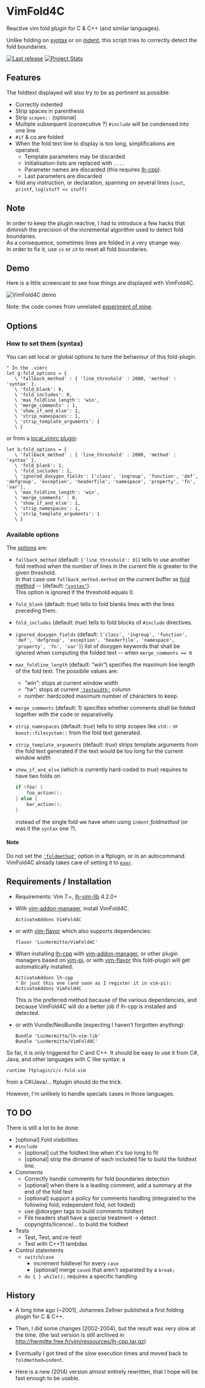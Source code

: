 VimFold4C
=========

Reactive vim fold plugin for C &amp; C++ (and similar languages).

Unlike folding on
[syntax](http://vimhelp.appspot.com/fold.txt.html#fold%2dsyntax) or on
[indent](http://vimhelp.appspot.com/fold.txt.html#fold%2dindent), this script
tries to correctly detect the fold boundaries.

[![Last release](https://img.shields.io/github/tag/LucHermitte/VimFold4C.svg)](https://github.com/LucHermitte/VimFold4C/releases) [![Project Stats](https://www.openhub.net/p/21020/widgets/project_thin_badge.gif)](https://www.openhub.net/p/21020)

## Features

The foldtext displayed will also try to be as pertinent as possible:
- Correctly indented
- Strip spaces in parenthesis
- Strip `scopes::` (optional)
- Multiple subsequent (consecutive ?) `#include` will be condensed into one line
- `#if` & co are folded
- When the fold text line to display is too long, simplifications are operated:
    - Template parameters may be discarded
    - Initialisation-lists are replaced with  `....`
    - Parameter names are discarded (this requires [lh-cpp](https://github.com/LucHermitte/lh-cpp)).
    - Last parameters are discarded 
- fold any instruction, or declaration, spanning on several lines (`cout`,
  `printf`, `log(stuff << stuff)`


## Note
In order to keep the plugin reactive, I had to introduce a few hacks that
diminish the precision of the incremental algorithm used to detect fold
boundaries.  
As a consequence, sometimes lines are folded in a very strange way.  
In order to fix it, use `zx` or `zX` to reset all fold boundaries.

## Demo

Here is a little screencast to see how things are displayed with VimFold4C.

![VimFold4C demo](doc/screencast-vim-fold.gif "VimFold4C demo")

Note: the code comes from unrelated
[experiment of mine](https://github.com/LucHermitte/NamedParameter).

## Options

### How to set them (syntax)

You can set local or global options to tune the behaviour of this fold-plugin.
```vim
" In the .vimrc
let g:fold_options = {
   \ 'fallback_method' : { 'line_threshold' : 2000, 'method' : 'syntax' },
   \ 'fold_blank': 0,
   \ 'fold_includes': 0,
   \ 'max_foldline_length': 'win',
   \ 'merge_comments' : 1,
   \ 'show_if_and_else': 1,
   \ 'strip_namespaces': 1,
   \ 'strip_template_arguments': 1
   \ }
```
or from a [local_vimrc plugin](https://github.com/LucHermitte/local_vimrc):
```vim
let b:fold_options = {
   \ 'fallback_method' : { 'line_threshold' : 2000, 'method' : 'syntax' },
   \ 'fold_blank': 1,
   \ 'fold_includes': 1,
   \ 'ignored_doxygen_fields': ['class', 'ingroup', 'function', 'def', 'defgroup', 'exception', 'headerfile', 'namespace', 'property', 'fn', 'var'],
   \ 'max_foldline_length': 'win',
   \ 'merge_comments' : 0,
   \ 'show_if_and_else': 1,
   \ 'strip_namespaces': 1,
   \ 'strip_template_arguments': 1
   \ }

```

### Available options
The
[options](https://github.com/LucHermitte/lh-vim-lib/blob/master/doc/Options.md) are:

- `fallback_method` (default: `{'line_threshold': 0}`) tells to use another
  fold method when the number of lines in the current file is greater to the
  given threshold.  
  In that case use `fallback_method.method` on the current buffer as
  [fold method](http://vimhelp.appspot.com/options.txt.html#%27foldmethod%27)
  -- (default: [`"syntax"`](http://vimhelp.appspot.com/fold.txt.html#fold%2dsyntax)).  
  This option is ignored if the threshold equals 0.

- `fold_blank` (default: _true_) tells to fold blanks lines with the lines
  preceding them.

- `fold_includes` (default: _true_) tells to fold blocks of `#include` directives.

- `ignored_doxygen_fields` (default: `['class', 'ingroup', 'function', 'def',
  'defgroup', 'exception', 'headerfile', 'namespace', 'property', 'fn',
  'var']`) list of doxygen keywords that shall be ignored when computing the
  folded text -- when `merge_comments == 0`

- `max_foldline_length` (default: _"win"_) specifies the maximum line length
  of the fold text. The possibile values are: 
  - _"win"_: stops at current window width
  - _"tw"_: stops at current [`'textwidth'`](http://vimhelp.appspot.com/options.txt.html#%27tw%27) column
  - number: hardcoded maximum number of characters to keep.

- `merge_comments` (default: 1) specifies whether comments shall be folded
  together with the code or separativelly.

- `strip_namespaces` (default: _true_) tells to strip scopes like `std::` or
  `boost::filesystem::` from the fold text generated.

- `strip_template_arguments` (default: _true_) strips template arguments from
  the fold text generated if the text would be too long for the current window
  width

- `show_if_and_else` (which is currently hard-coded to _true_) requires to have
  two folds on

    ```c
    if (foo) {
        foo_action();
    } else {
        bar_action();
    }
    ```

    instead of the single fold we have when using `indent` _foldmethod_ (or was it
    the `syntax` one ?).

#### Note
Do not set the
[`'foldmethod'`](http://vimhelp.appspot.com/options.txt.html#%27foldmethod%27)
option in a ftplugin, or in an autocommand. VimFold4C already takes care of
setting it to [`expr`](http://vimhelp.appspot.com/fold.txt.html#fold%2dexpr).

## Requirements / Installation

  * Requirements: Vim 7.+, [lh-vim-lib](http://github.com/LucHermitte/lh-vim-lib) 4.2.0+

  * With [vim-addon-manager](https://github.com/MarcWeber/vim-addon-manager), install VimFold4C.

    ```vim
    ActivateAddons VimFold4C
    ```

  * or with [vim-flavor](http://github.com/kana/vim-flavor) which also supports
    dependencies:

    ```
    flavor 'LucHermitte/VimFold4C'
    ```

  * When installing [lh-cpp](http://github.com/LucHermitte/lh-cpp) with
    [vim-addon-manager](https://github.com/MarcWeber/vim-addon-manager), or
    other plugin managers based on
    [vim-pi](https://bitbucket.org/vimcommunity/vim-pi), or with
    [vim-flavor](http://github.com/kana/vim-flavor) this fold-plugin will get
    automatically installed.

    ```vim
    ActivateAddons lh-cpp
    " Or just this one (and soon as I register it in vim-pi):
    ActivateAddons VimFold4C
    ```

    This is the preferred method because of the various dependencies, and
    because VimFold4C will do a better job if lh-cpp is installed and detected.

  * or with Vundle/NeoBundle (expecting I haven't forgotten anything):

    ```vim
    Bundle 'LucHermitte/lh-vim-lib'
    Bundle 'LucHermitte/VimFold4C'
    ```

So far, it is only triggered for C and C++. It should be easy to use it from
C#, Java, and other languages with C like syntax: a

```vim
runtime ftplugin/c/c-fold.vim
```

from a C#/Java/... ftplugin should do the trick.

However, I'm unlikely to handle specials cases in those languages.

## TO DO
There is still a lot to be done:

- [optional] Fold visibilities
- `#include`
  - [optional] cut the foldtext line when it's too long to fit
  - [optional] strip the dirname of each included file to build the foldtext
    line.
- Comments
  - Correctly handle comments for fold boundaries detection
  - [optional] when there is a leading comment, add a summary at the end of the
    fold text
  - [optional] support a policy for comments handling (integrated to the
    following fold, independent fold, not folded)
  - use @doxygen tags to build comments foldtext
  - File headers shall have a special treatment -> detect
    copyrights/licence/... to build the foldtext
- Tests
  - Test, Test, and re-test!
  - Test with C++11 lambdas
- Control statements
  - `switch`/`case`
    - increment foldlevel for every `case`
    - [optional] merge `case`s that aren't separated by a `break;`
  - `do { } while();` requires a specific handling

## History
- A long time ago (~2001), Johannes Zellner published a first folding plugin
  for C & C++.
- Then, I did some changes (2002-2004), but the result was very slow at the
  time. (the last version is still archived in
  <http://hermitte.free.fr/vim/ressources/lh-cpp.tar.gz>)
- Eventually I got tired of the slow execution times and moved back to
  `foldmethod=indent`.

- Here is a new (2014) version almost entirely rewritten, that I hope will
  be fast enough to be usable.
